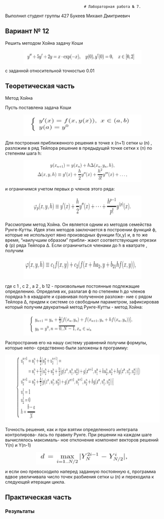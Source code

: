                                         # Лабораторная работа № 7.

Выполнил студент группы 427
Букеев Михаил Дмитриевич

## Вариант № 12
Решить методом Хойна задачу Коши

<p align="center"><img src="/readd/1.png?invert_in_darkmode&sanitize=true" align=middle width=386.2915617pt height=44.90601885pt/></p>

с заданной относительной точностью 0.01

## Теоретическая часть

Метод Хойна

Пусть поставлена задача Коши

<p align="center"><img src="/readd/2.png?invert_in_darkmode&sanitize=true" align=middle width=386.2915617pt height=70.90601885pt/></p>

Для построения приближенного решения в точке x (n+1) сетки ω (n) , разложим в ряд
Тейлора решение в предыдущей точке сетки x (n) по степеням шага h:

<p align="center"><img src="/readd/3.png?invert_in_darkmode&sanitize=true" align=middle width=386.2915617pt height=70.90601885pt/></p>

и ограничимся учетом первых p членов этого ряда:

<p align="center"><img src="/readd/4.png?invert_in_darkmode&sanitize=true" align=middle width=386.2915617pt height=70.90601885pt/></p>

Рассмотрим метод Хойна. Он является одним из методов семейства Рунге-Кутты.
Идея этих методов заключается в построении функций ϕ, которые не используют
явно производных функции f(x,y) и, в то же время, “наилучшим образом” прибли-
жают соответствующие отрезки ϕ (p) ряда Тейлора Δ. Если ограничиться членами до
h в кватрате , получим

<p align="center"><img src="/readd/5.png?invert_in_darkmode&sanitize=true" align=middle width=386.2915617pt height=70.90601885pt/></p>

где c 1 , c 2 , a 2 , b 12 - произвольные постоянные подлежащие определению. Определив
их, разлагая ϕ по степеням h до членов порядка h в квадрате и сравнивая полученное разложе-
ние с рядом Тейлора Δ, придем к системе со свободным параметром, зафиксировав
который получим двукратный метод Рунге-Кутты - метод Хойна:

<p align="center"><img src="/readd/6.png?invert_in_darkmode&sanitize=true" align=middle width=386.2915617pt height=70.90601885pt/></p>

Распространив его на нашу систему уравнений получим формулы, которые непо-
средственно были заложены в программу:

<p align="center"><img src="/readd/7.png?invert_in_darkmode&sanitize=true" align=middle width=586.2915617pt height=220.90601885pt/></p>

Точность решения, как и при взятии определенного интеграла контролирова-
лась по правилу Рунге. При решении на каждом шаге вычислялось максималь-
ное отклонение компонент векторов решений Y(n) и Y(n-1)
<p align="center"><img src="/readd/8.png?invert_in_darkmode&sanitize=true" align=middle width=300.2915617pt height=40.90601885pt/></p>
и если оно превосходило наперед заданную постоянную ε, программа вдвое увеличивала число точек разбиения сетки ω (n) и переходила к
следующей итерации цикла.


## Практическая часть


### Результаты

